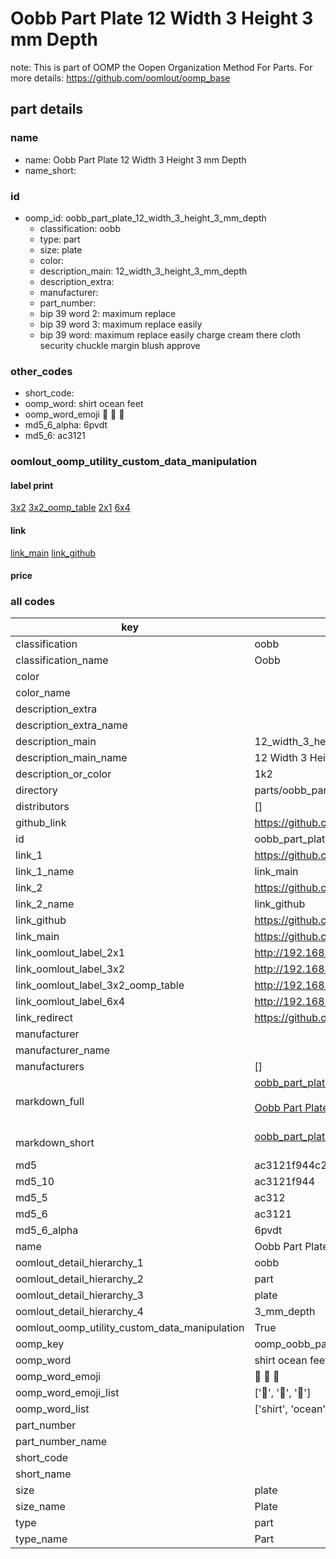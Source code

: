 # Oobb Part Plate 12 Width 3 Height 3 mm Depth  

note: This is part of OOMP the Oopen Organization Method For Parts. For more details: https://github.com/oomlout/oomp_base

##  part details
  







### name
* name: Oobb Part Plate 12 Width 3 Height 3 mm Depth
* name_short: 
### id
* oomp_id: oobb_part_plate_12_width_3_height_3_mm_depth
  * classification: oobb
  * type: part
  * size: plate
  * color: 
  * description_main: 12_width_3_height_3_mm_depth
  * description_extra: 
  * manufacturer: 
  * part_number: 
  * bip 39 word 2: maximum replace
  * bip 39 word 3: maximum replace easily
  * bip 39 word: maximum replace easily charge cream there cloth security chuckle margin blush approve

### other_codes
* short_code: 
* oomp_word: shirt ocean feet
* oomp_word_emoji :shirt: :ocean: :feet:
* md5_6_alpha: 6pvdt
* md5_6: ac3121






### oomlout_oomp_utility_custom_data_manipulation
#### label print
[3x2](http://192.168.1.245:1112/?label=oomp%206pvdt)
[3x2_oomp_table](http://192.168.1.108:1112/?label=oomp%206pvdt)
[2x1](http://192.168.1.242:1112/?label=oomp%206pvdt)
[6x4](http://192.168.1.55:1112/?label=oomp%206pvdt)    

#### link

[link_main](https://github.com/oomlout/oomlout_oomp_version_1_messy/tree/main/parts/oobb_part_plate_12_width_3_height_3_mm_depth) [link_github](https://github.com/oomlout/oomlout_oomp_version_1_messy/tree/main/parts/oobb_part_plate_12_width_3_height_3_mm_depth)                             

#### price







### all codes 
| key | value |  
| --- | --- |  
| classification | oobb |  
| classification_name | Oobb |  
| color |  |  
| color_name |  |  
| description_extra |  |  
| description_extra_name |  |  
| description_main | 12_width_3_height_3_mm_depth |  
| description_main_name | 12 Width 3 Height 3 mm Depth |  
| description_or_color | 1k2 |  
| directory | parts/oobb_part_plate_12_width_3_height_3_mm_depth |  
| distributors | [] |  
| github_link | https://github.com/oomlout/oomlout_oomp_part_src/tree/main/parts/oobb_part_plate_12_width_3_height_3_mm_depth |  
| id | oobb_part_plate_12_width_3_height_3_mm_depth |  
| link_1 | https://github.com/oomlout/oomlout_oomp_version_1_messy/tree/main/parts/oobb_part_plate_12_width_3_height_3_mm_depth |  
| link_1_name | link_main |  
| link_2 | https://github.com/oomlout/oomlout_oomp_version_1_messy/tree/main/parts/oobb_part_plate_12_width_3_height_3_mm_depth |  
| link_2_name | link_github |  
| link_github | https://github.com/oomlout/oomlout_oomp_version_1_messy/tree/main/parts/oobb_part_plate_12_width_3_height_3_mm_depth |  
| link_main | https://github.com/oomlout/oomlout_oomp_version_1_messy/tree/main/parts/oobb_part_plate_12_width_3_height_3_mm_depth |  
| link_oomlout_label_2x1 | http://192.168.1.242:1112/?label=oomp%206pvdt |  
| link_oomlout_label_3x2 | http://192.168.1.245:1112/?label=oomp%206pvdt |  
| link_oomlout_label_3x2_oomp_table | http://192.168.1.108:1112/?label=oomp%206pvdt |  
| link_oomlout_label_6x4 | http://192.168.1.55:1112/?label=oomp%206pvdt |  
| link_redirect | https://github.com/oomlout/oomlout_oomp_version_1_messy/tree/main/parts/oobb_part_plate_12_width_3_height_3_mm_depth |  
| manufacturer |  |  
| manufacturer_name |  |  
| manufacturers | [] |  
| markdown_full | [oobb_part_plate_12_width_3_height_3_mm_depth](none)<br>[](none)<br>[Oobb Part Plate 12 Width 3 Height 3 Mm Depth](none)<br><br> |  
| markdown_short | [oobb_part_plate_12_width_3_height_3_mm_depth](none)<br><br> |  
| md5 | ac3121f944c2c57b819972688b2db44b |  
| md5_10 | ac3121f944 |  
| md5_5 | ac312 |  
| md5_6 | ac3121 |  
| md5_6_alpha | 6pvdt |  
| name | Oobb Part Plate 12 Width 3 Height 3 mm Depth |  
| oomlout_detail_hierarchy_1 | oobb |  
| oomlout_detail_hierarchy_2 | part |  
| oomlout_detail_hierarchy_3 | plate |  
| oomlout_detail_hierarchy_4 | 3_mm_depth |  
| oomlout_oomp_utility_custom_data_manipulation | True |  
| oomp_key | oomp_oobb_part_plate_12_width_3_height_3_mm_depth |  
| oomp_word | shirt ocean feet |  
| oomp_word_emoji | :shirt: :ocean: :feet: |  
| oomp_word_emoji_list | [':shirt:', ':ocean:', ':feet:'] |  
| oomp_word_list | ['shirt', 'ocean', 'feet'] |  
| part_number |  |  
| part_number_name |  |  
| short_code |  |  
| short_name |  |  
| size | plate |  
| size_name | Plate |  
| type | part |  
| type_name | Part |  
